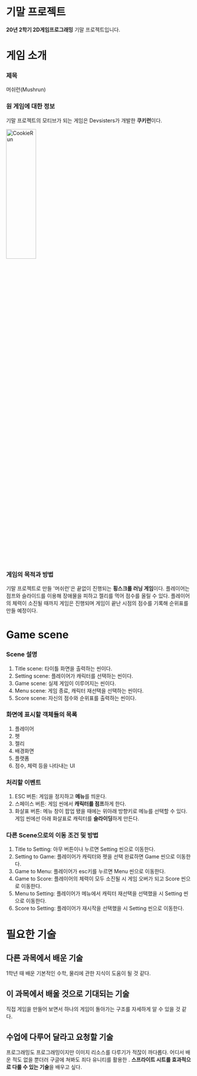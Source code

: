# 기말 프로젝트

**20년 2학기 2D게임프로그래밍** 기말 프로젝트입니다.


# 게임 소개

### 제목
 머쉬런(Mushrun)

### 원 게임에 대한 정보
 기말 프로젝트의 모티브가 되는 게임은 Devsisters가 개발한 **쿠키런**이다.

<img src="https://i.ytimg.com/vi/cU1SCXHKmLs/maxresdefault.jpg" width="40%" height="30%" title="px(픽셀) 크기 설정" alt="CookieRun"></img>

### 게임의 목적과 방법
 기말 프로젝트로 만들 '머쉬런'은 끝없이 진행되는 **횡스크롤 러닝 게임**이다. 플레이어는 점프와 슬라이드를 이용해 장애물을 피하고 젤리를 먹어 점수를 올릴 수 있다. 플레이어의 체력이 소진될 때까지 게임은 진행되며 게임이 끝난 시점의 점수를 기록해 순위표를 만들 예정이다.

# Game scene

### Scene 설명
1. Title scene:   타이틀 화면을 출력하는 씬이다.
2. Setting scene: 플레이어가 캐릭터를 선택하는 씬이다.
3. Game scene:    실제 게임이 이루어지는 씬이다.
4. Menu scene:    게임 종료, 캐릭터 재선택을 선택하는 씬이다.
5. Score scene:   자신의 점수와 순위표를 출력하는 씬이다.

### 화면에 표시할 객체들의 목록
1. 플레이어
2. 펫
3. 젤리
4. 배경화면
5. 플랫폼
6. 점수, 체력 등을 나타내는 UI

### 처리할 이벤트
1. ESC 버튼: 게임을 정지하고 **메뉴**를 띄운다.
1. 스페이스 버튼: 게임 씬에서 **캐릭터를 점프**하게 한다.
1. 화살표 버튼: 메뉴 창이 팝업 됐을 때에는 위아래 방향키로 메뉴를 선택할 수 있다. 게임 씬에선 아래 화살표로 캐릭터를 **슬라이딩**하게 만든다.

### 다른 Scene으로의 이동 조건 및 방법
1. Title to Setting: 아무 버튼이나 누르면 Setting 씬으로 이동한다.
1. Setting to Game: 플레이어가 캐릭터와 펫을 선택 완료하면 Game 씬으로 이동한다.
1. Game to Menu: 플레이어가 esc키를 누르면 Menu 씬으로 이동한다.
1. Game to Score: 플레이어의 체력이 모두 소진될 시 게임 오버가 되고 Score 씬으로 이동한다.
1. Menu to Setting: 플레이어가 메뉴에서 캐릭터 재선택을 선택했을 시 Setting 씬으로 이동한다.
1. Score to Setting: 플레이어가 재시작을 선택했을 시 Setting 씬으로 이동한다.

# 필요한 기술

## 다른 과목에서 배운 기술
1학년 때 배운 기본적인 수학, 물리에 관한 지식이 도움이 될 것 같다. 

## 이 과목에서 배울 것으로 기대되는 기술
직접 게임을 만들어 보면서 하나의 게임이 돌아가는 구조를 자세하게 알 수 있을 것 같다.

## 수업에 다루어 달라고 요청할 기술
프로그래밍도 프로그래밍이지만 이미지 리소스를 다루기가 적잖이 까다롭다. 어디서 배운 적도 없을 뿐더러 구글에 쳐봐도 죄다 유니티를 활용한 . **스프라이트 시트를 효과적으로 다룰 수 있는 기술**을 배우고 싶다.
